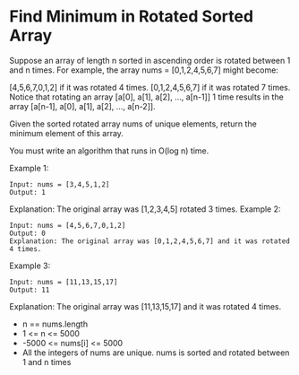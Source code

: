 # Find Minimum in Rotated Sorted Array
Suppose an array of length n sorted in ascending order is rotated between 1 and n times. For example, the array nums = [0,1,2,4,5,6,7] might become:

[4,5,6,7,0,1,2] if it was rotated 4 times.
[0,1,2,4,5,6,7] if it was rotated 7 times.
Notice that rotating an array [a[0], a[1], a[2], ..., a[n-1]] 1 time results in the array [a[n-1], a[0], a[1], a[2], ..., a[n-2]].

Given the sorted rotated array nums of unique elements, return the minimum element of this array.

You must write an algorithm that runs in O(log n) time.

Example 1:
```
Input: nums = [3,4,5,1,2]
Output: 1
```
Explanation: The original array was [1,2,3,4,5] rotated 3 times.
Example 2:
```
Input: nums = [4,5,6,7,0,1,2]
Output: 0
Explanation: The original array was [0,1,2,4,5,6,7] and it was rotated 4 times.
```
Example 3:
```
Input: nums = [11,13,15,17]
Output: 11
```
Explanation: The original array was [11,13,15,17] and it was rotated 4 times. 

- n == nums.length
- 1 <= n <= 5000
- -5000 <= nums[i] <= 5000
- All the integers of nums are unique.
nums is sorted and rotated between 1 and n times